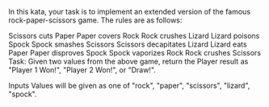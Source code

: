 In this kata, your task is to implement an extended version of the famous rock-paper-scissors game. The rules are as follows:

Scissors cuts Paper
Paper covers Rock
Rock crushes Lizard
Lizard poisons Spock
Spock smashes Scissors
Scissors decapitates Lizard
Lizard eats Paper
Paper disproves Spock
Spock vaporizes Rock
Rock crushes Scissors
Task:
Given two values from the above game, return the Player result as "Player 1 Won!", "Player 2 Won!", or "Draw!".

Inputs
Values will be given as one of "rock", "paper", "scissors", "lizard", "spock".
